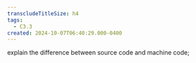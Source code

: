 ```yaml
---
transcludeTitleSize: h4
tags:
  - C3.3
created: 2024-10-07T06:40:29.000-0400
---
```

explain the difference between source code and machine code;